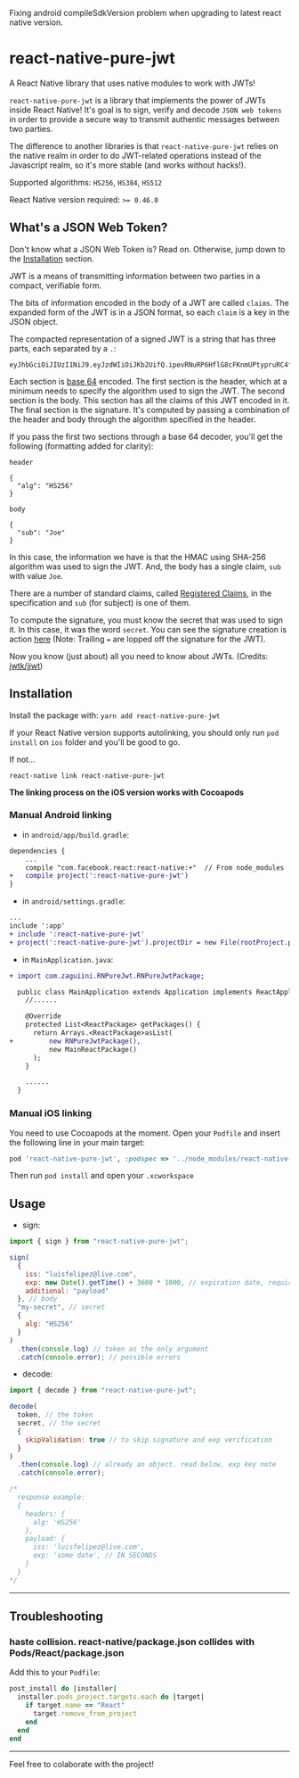 Fixing android compileSdkVersion problem when upgrading to latest react native version.

# react-native-pure-jwt

A React Native library that uses native modules to work with JWTs!

`react-native-pure-jwt` is a library that implements the power of JWTs inside React Native!
It's goal is to sign, verify and decode `JSON web tokens` in order to provide a secure way to transmit authentic messages between two parties.

The difference to another libraries is that `react-native-pure-jwt` relies on the native realm in order to do JWT-related operations instead of the Javascript realm, so it's more stable (and works without hacks!).

Supported algorithms: `HS256`, `HS384`, `HS512`

React Native version required: `>= 0.46.0`

## What's a JSON Web Token?

Don't know what a JSON Web Token is? Read on. Otherwise, jump down to the [Installation](#installation) section.

JWT is a means of transmitting information between two parties in a compact, verifiable form.

The bits of information encoded in the body of a JWT are called `claims`. The expanded form of the JWT is in a JSON format, so each `claim` is a key in the JSON object.

The compacted representation of a signed JWT is a string that has three parts, each separated by a `.`:

```
eyJhbGciOiJIUzI1NiJ9.eyJzdWIiOiJKb2UifQ.ipevRNuRP6HflG8cFKnmUPtypruRC4fb1DWtoLL62SY
```

Each section is [base 64](https://en.wikipedia.org/wiki/Base64) encoded. The first section is the header, which at a minimum needs to specify the algorithm used to sign the JWT. The second section is the body. This section has all the claims of this JWT encoded in it. The final section is the signature. It's computed by passing a combination of the header and body through the algorithm specified in the header.

If you pass the first two sections through a base 64 decoder, you'll get the following (formatting added for clarity):

`header`

```
{
  "alg": "HS256"
}
```

`body`

```
{
  "sub": "Joe"
}
```

In this case, the information we have is that the HMAC using SHA-256 algorithm was used to sign the JWT. And, the body has a single claim, `sub` with value `Joe`.

There are a number of standard claims, called [Registered Claims](https://tools.ietf.org/html/rfc7519#section-4.1), in the specification and `sub` (for subject) is one of them.

To compute the signature, you must know the secret that was used to sign it. In this case, it was the word `secret`. You can see the signature creation is action [here](https://jsfiddle.net/dogeared/2fy2y0yd/11/) (Note: Trailing `=` are lopped off the signature for the JWT).

Now you know (just about) all you need to know about JWTs. (Credits: [jwtk/jjwt](https://github.com/jwtk/jjwt))

## Installation

Install the package with:
`yarn add react-native-pure-jwt`

If your React Native version supports autolinking, you should only run `pod install` on `ios` folder and you'll be good to go.

If not...

`react-native link react-native-pure-jwt`

**The linking process on the iOS version works with Cocoapods**

### Manual Android linking

- in `android/app/build.gradle`:

```diff
dependencies {
    ...
    compile "com.facebook.react:react-native:+"  // From node_modules
+   compile project(':react-native-pure-jwt')
}
```

- in `android/settings.gradle`:

```diff
...
include ':app'
+ include ':react-native-pure-jwt'
+ project(':react-native-pure-jwt').projectDir = new File(rootProject.projectDir, '../node_modules/react-native-pure-jwt/android')
```

- in `MainApplication.java`:

```diff
+ import com.zaguiini.RNPureJwt.RNPureJwtPackage;

  public class MainApplication extends Application implements ReactApplication {
    //......

    @Override
    protected List<ReactPackage> getPackages() {
      return Arrays.<ReactPackage>asList(
+         new RNPureJwtPackage(),
          new MainReactPackage()
      );
    }

    ......
  }
```

### Manual iOS linking

You need to use Cocoapods at the moment. Open your `Podfile` and insert the following line in your main target:

```ruby
pod 'react-native-pure-jwt', :podspec => '../node_modules/react-native-pure-jwt/react-native-pure-jwt.podspec'
```

Then run `pod install` and open your `.xcworkspace`

## Usage

- sign:

```js
import { sign } from "react-native-pure-jwt";

sign(
  {
    iss: "luisfelipez@live.com",
    exp: new Date().getTime() + 3600 * 1000, // expiration date, required, in ms, absolute to 1/1/1970
    additional: "payload"
  }, // body
  "my-secret", // secret
  {
    alg: "HS256"
  }
)
  .then(console.log) // token as the only argument
  .catch(console.error); // possible errors
```

- decode:

```js
import { decode } from "react-native-pure-jwt";

decode(
  token, // the token
  secret, // the secret
  {
    skipValidation: true // to skip signature and exp verification
  }
)
  .then(console.log) // already an object. read below, exp key note
  .catch(console.error);

/*
  response example:
  {
    headers: {
      alg: 'HS256'
    },
    payload: {
      iss: 'luisfelipez@live.com',
      exp: 'some date', // IN SECONDS
    }
  }
*/
```

---

## Troubleshooting

### haste collision. react-native/package.json collides with Pods/React/package.json

Add this to your `Podfile`:

```rb
post_install do |installer|
  installer.pods_project.targets.each do |target|
    if target.name == "React"
      target.remove_from_project
    end
  end
end
```


---

Feel free to colaborate with the project!
